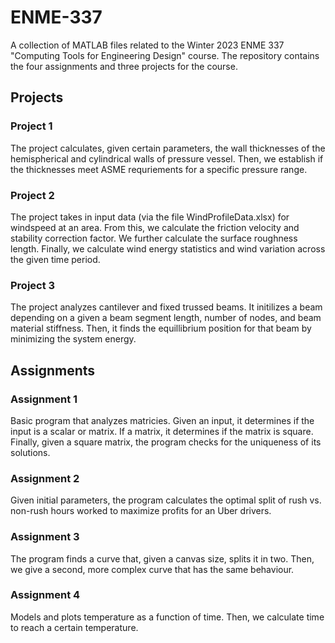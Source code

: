 # ENME-337
A collection of MATLAB files related to the Winter 2023 ENME 337 "Computing Tools for Engineering Design" course. The repository contains the four assignments and three projects for the course. 

## Projects
### Project 1
The project calculates, given certain parameters, the wall thicknesses of the hemispherical and cylindrical walls of pressure vessel. Then, we establish if the thicknesses meet ASME requriements for a specific pressure range.
### Project 2
The project takes in input data (via the file WindProfileData.xlsx) for windspeed at an area. From this, we calculate the friction velocity and stability correction factor. We further calculate the surface roughness length. Finally, we calculate wind energy statistics and wind variation across the given time period.
### Project 3
The project analyzes cantilever and fixed trussed beams. It initilizes a beam depending on a given a beam segment length, number of nodes, and beam material stiffness. Then, it finds the equillibrium position for that beam by minimizing the system energy.

## Assignments
### Assignment 1
Basic program that analyzes matricies. Given an input, it determines if the input is a scalar or matrix. If a matrix, it determines if the matrix is square. Finally, given a square matrix, the program checks for the uniqueness of its solutions.
### Assignment 2
Given initial parameters, the program calculates the optimal split of rush vs. non-rush hours worked to maximize profits for an Uber drivers. 
### Assignment 3
The program finds a curve that, given a canvas size, splits it in two. Then, we give a second, more complex curve that has the same behaviour. 
### Assignment 4
Models and plots temperature as a function of time. Then, we calculate time to reach a certain temperature.
